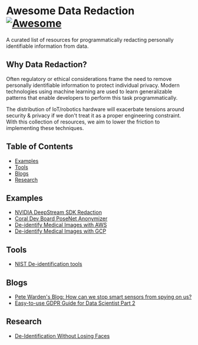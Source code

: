 # Awesome Data Redaction [![Awesome](https://cdn.rawgit.com/sindresorhus/awesome/d7305f38d29fed78fa85652e3a63e154dd8e8829/media/badge.svg)](https://github.com/jtoy/awesome)
A curated list of resources for programmatically redacting personally identifiable information from data.

## Why Data Redaction?

Often regulatory or ethical considerations frame the need to remove personally identifiable information to protect individual privacy. Modern technologies using machine learning are used to learn generalizable patterns that enable developers to perform this task programmatically. 

The distribution of IoT/robotics hardware will exacerbate tensions around security & privacy if we don't treat it as a proper engineering constraint. With this collection of resources, we aim to lower the friction to implementing these techniques.

## Table of Contents

 - [Examples](#github-examples)
 - [Tools](#github-tools)
 - [Blogs](#github-blogs)
 - [Research](#github-research)


## Examples
<a name="github-examples" />

* [NVIDIA DeepStream SDK Redaction](https://github.com/NVIDIA-AI-IOT/redaction_with_deepstream)
* [Coral Dev Board PoseNet Anonymizer](https://github.com/google-coral/project-posenet#anonymizerpy)
* [De-identify Medical Images with AWS](https://aws.amazon.com/blogs/machine-learning/de-identify-medical-images-with-the-help-of-amazon-comprehend-medical-and-amazon-rekognition/)
* [De-identify Medical Images with GCP](https://cloud.google.com/healthcare/docs/how-tos/deidentify)

## Tools
<a name="github-tools" />

* [NIST De-identification tools](https://www.nist.gov/itl/applied-cybersecurity/privacy-engineering/collaboration-space/browse/de-identification-tools)


## Blogs
<a name="github-blogs" />

* [Pete Warden's Blog: How can we stop smart sensors from spying on us?](https://petewarden.com/2019/07/26/how-can-we-stop-smart-sensors-from-spying-on-us/)
* [Easy-to-use GDPR Guide for Data Scientist Part 2](https://medium.com/@korniichuk/gdpr-guide-2-7c399b44ba3)


## Research
<a name="github-research" />

* [De-Identification Without Losing Faces](https://arxiv.org/pdf/1902.04202.pdf)
